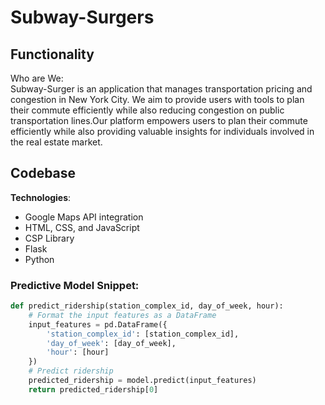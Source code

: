 # Subway-Surgers


## Functionality

Who are We:  
     Subway-Surger is an application that manages transportation pricing and congestion in New York City. We aim to provide users with tools to plan their commute efficiently while also reducing congestion on public transportation lines.Our platform empowers users to plan their commute efficiently while also providing valuable insights for individuals involved in the real estate market.

## Codebase
__Technologies__:
- Google Maps API integration
- HTML, CSS, and JavaScript
- CSP Library
- Flask
- Python


### Predictive Model Snippet:

```python
def predict_ridership(station_complex_id, day_of_week, hour):
    # Format the input features as a DataFrame
    input_features = pd.DataFrame({
        'station_complex_id': [station_complex_id],
        'day_of_week': [day_of_week],
        'hour': [hour]
    })
    # Predict ridership
    predicted_ridership = model.predict(input_features)
    return predicted_ridership[0]

    




